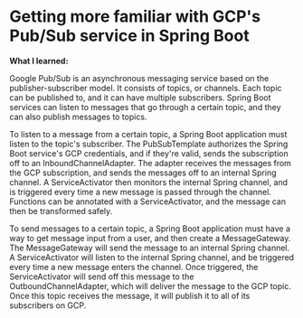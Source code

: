 # Getting more familiar with GCP's Pub/Sub service in Spring Boot

**What I learned:**

Google Pub/Sub is an asynchronous messaging service based on the publisher-subscriber model. It consists of topics, or channels. Each topic can be published to, and it can have multiple subscribers. Spring Boot services can listen to messages that go through a certain topic, and they can also publish messages to topics.

To listen to a message from a certain topic, a Spring Boot application must listen to the topic's subscriber. The PubSubTemplate authorizes the Spring Boot service's GCP credentials, and if they're valid, sends the subscription off to an InboundChannelAdapter. The adapter receives the messages from the GCP subscription, and sends the messages off to an internal Spring channel. A ServiceActivator then monitors the internal Spring channel, and is triggered every time a new message is passed through the channel. Functions can be annotated with a ServiceActivator, and the message can then be transformed safely. 

To send messages to a certain topic, a Spring Boot application must have a way to get message input from a user, and then create a MessageGateway. The MessageGateway will send the message to an internal Spring channel. A ServiceActivator will listen to the internal Spring channel, and be triggered every time a new message enters the channel. Once triggered, the ServiceActivator will send off this message to the OutboundChannelAdapter, which will deliver the message to the GCP topic. Once this topic receives the message, it will publish it to all of its subscribers on GCP. 
